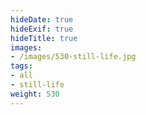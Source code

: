 ```yaml
---
hideDate: true
hideExif: true
hideTitle: true
images:
- /images/530-still-life.jpg
tags:
- all
- still-life
weight: 530
---
```


